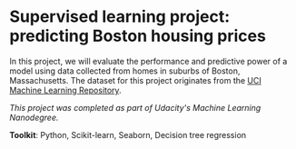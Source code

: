 
# Supervised learning project: predicting Boston housing prices


In this project, we will evaluate the performance and predictive power of a model using data collected from homes in suburbs of Boston, Massachusetts. The dataset for this project originates from the [UCI Machine Learning Repository](https://archive.ics.uci.edu/ml/datasets/Housing).

*This project was completed as part of Udacity's Machine Learning Nanodegree.*



**Toolkit**: Python, Scikit-learn, Seaborn, Decision tree regression
